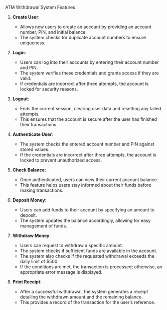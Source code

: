 ATM Withdrawal System Features

1. **Create User**:
   - Allows new users to create an account by providing an account number, PIN, and initial balance. 
   - The system checks for duplicate account numbers to ensure uniqueness.

2. **Login**:
   - Users can log into their accounts by entering their account number and PIN.
   - The system verifies these credentials and grants access if they are valid.
   - If credentials are incorrect after three attempts, the account is locked for security reasons.

3. **Logout**:
   - Ends the current session, clearing user data and resetting any failed attempts.
   - This ensures that the account is secure after the user has finished their transactions.

4. **Authenticate User**:
   - The system checks the entered account number and PIN against stored values.
   - If the credentials are incorrect after three attempts, the account is locked to prevent unauthorized access.

5. **Check Balance**:
   - Once authenticated, users can view their current account balance.
   - This feature helps users stay informed about their funds before making transactions.

6. **Deposit Money**:
   - Users can add funds to their account by specifying an amount to deposit.
   - The system updates the balance accordingly, allowing for easy management of funds.

7. **Withdraw Money**:
   - Users can request to withdraw a specific amount.
   - The system checks if sufficient funds are available in the account.
   - The system also checks if the requested withdrawal exceeds the daily limit of $500.
   - If the conditions are met, the transaction is processed; otherwise, an appropriate error message is displayed.

8. **Print Receipt**:
   - After a successful withdrawal, the system generates a receipt detailing the withdrawn amount and the remaining balance.
   - This provides a record of the transaction for the user’s reference.
